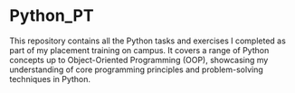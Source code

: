 # Python_PT

This repository contains all the Python tasks and exercises I completed as part of my placement training on campus. It covers a range of Python concepts up to Object-Oriented Programming (OOP), showcasing my understanding of core programming principles and problem-solving techniques in Python.
